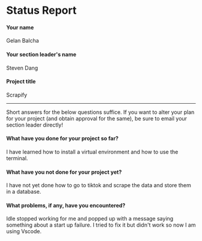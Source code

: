 # Status Report

#### Your name

Gelan Balcha

#### Your section leader's name

Steven Dang

#### Project title

Scrapify

***

Short answers for the below questions suffice. If you want to alter your plan for your project (and obtain approval for the same), be sure to email your section leader directly!

#### What have you done for your project so far?

I have learned how to install a virtual environment and how to use the terminal.

#### What have you not done for your project yet?

I have not yet done how to go to tiktok and scrape the data and store them in a database.

#### What problems, if any, have you encountered?

Idle stopped working for me and popped up with a message saying something about a start up failure. I tried to fix it but didn't work so now I am using Vscode.
